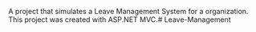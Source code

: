 A project that simulates a Leave Management System for a organization. This project was created with ASP.NET MVC.# Leave-Management
